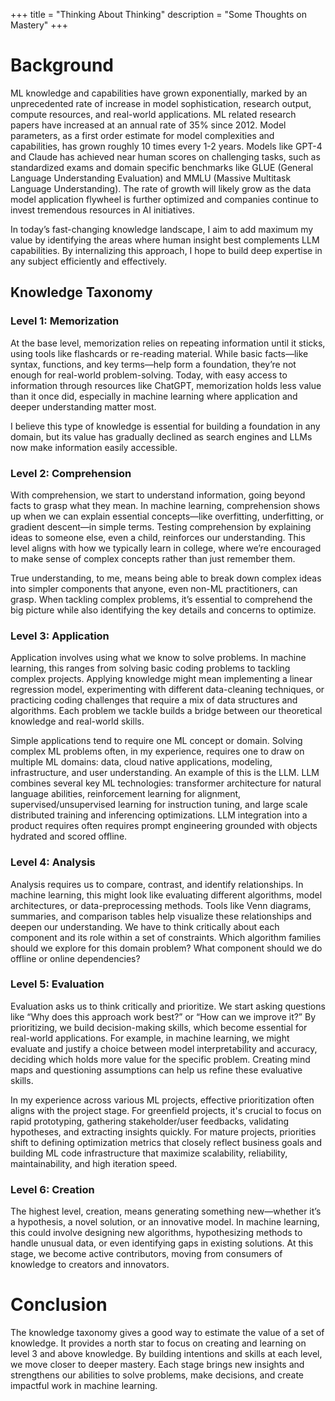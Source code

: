 +++
title = "Thinking About Thinking"
description = "Some Thoughts on Mastery"
+++

# Background
ML knowledge and capabilities have grown exponentially, marked by an unprecedented rate of increase in model sophistication, research output, compute resources, and real-world applications. ML related research papers have increased at an annual rate of 35% since 2012.  Model parameters, as a first order estimate for model complexities and capabilities, has grown roughly 10 times every 1-2 years.  Models like GPT-4 and Claude has achieved near human scores on challenging tasks, such as standardized exams and domain specific benchmarks like GLUE (General Language Understanding Evaluation) and MMLU (Massive Multitask Language Understanding).
The rate of growth will likely grow as the data model application flywheel is further optimized and companies continue to invest tremendous resources in AI initiatives.

In today’s fast-changing knowledge landscape, I aim to add maximum my value by identifying the areas where human insight best complements LLM capabilities. By internalizing this approach, I hope to build deep expertise in any subject efficiently and effectively.

## Knowledge Taxonomy
### Level 1: Memorization
At the base level, memorization relies on repeating information until it sticks, using tools like flashcards or re-reading material. While basic facts—like syntax, functions, and key terms—help form a foundation, they’re not enough for real-world problem-solving. Today, with easy access to information through resources like ChatGPT, memorization holds less value than it once did, especially in machine learning where application and deeper understanding matter most.

I believe this type of knowledge is essential for building a foundation in any domain, but its value has gradually declined as search engines and LLMs now make information easily accessible.

### Level 2: Comprehension
With comprehension, we start to understand information, going beyond facts to grasp what they mean. In machine learning, comprehension shows up when we can explain essential concepts—like overfitting, underfitting, or gradient descent—in simple terms. Testing comprehension by explaining ideas to someone else, even a child, reinforces our understanding. This level aligns with how we typically learn in college, where we’re encouraged to make sense of complex concepts rather than just remember them. 

True understanding, to me, means being able to break down complex ideas into simpler components that anyone, even non-ML practitioners, can grasp. When tackling complex problems, it’s essential to comprehend the big picture while also identifying the key details and concerns to optimize.

### Level 3: Application
Application involves using what we know to solve problems. In machine learning, this ranges from solving basic coding problems to tackling complex projects. Applying knowledge might mean implementing a linear regression model, experimenting with different data-cleaning techniques, or practicing coding challenges that require a mix of data structures and algorithms. Each problem we tackle builds a bridge between our theoretical knowledge and real-world skills.  

Simple applications tend to require one ML concept or domain.  Solving complex ML problems often, in my experience, requires one to draw on multiple ML domains: data, cloud native applications, modeling, infrastructure, and user understanding. An example of this is the LLM. LLM combines several key ML technologies: transformer architecture for natural language abilities, reinforcement learning for alignment, supervised/unsupervised learning for instruction tuning, and large scale distributed training and inferencing optimizations.  LLM integration into a product requires often requires prompt engineering grounded with objects hydrated and scored offline.

### Level 4: Analysis
Analysis requires us to compare, contrast, and identify relationships. In machine learning, this might look like evaluating different algorithms, model architectures, or data-preprocessing methods. Tools like Venn diagrams, summaries, and comparison tables help visualize these relationships and deepen our understanding. We have to think critically about each component and its role within a set of constraints. Which algorithm families should we explore for this domain problem?  What component should we do offline or online dependencies?

### Level 5: Evaluation
Evaluation asks us to think critically and prioritize. We start asking questions like “Why does this approach work best?” or “How can we improve it?” By prioritizing, we build decision-making skills, which become essential for real-world applications. For example, in machine learning, we might evaluate and justify a choice between model interpretability and accuracy, deciding which holds more value for the specific problem. Creating mind maps and questioning assumptions can help us refine these evaluative skills.

In my experience across various ML projects, effective prioritization often aligns with the project stage. For greenfield projects, it's crucial to focus on rapid prototyping, gathering stakeholder/user feedbacks, validating hypotheses, and extracting insights quickly. For mature projects, priorities shift to defining optimization metrics that closely reflect business goals and building ML code infrastructure that maximize scalability, reliability, maintainability, and high iteration speed.

### Level 6: Creation
The highest level, creation, means generating something new—whether it’s a hypothesis, a novel solution, or an innovative model. In machine learning, this could involve designing new algorithms, hypothesizing methods to handle unusual data, or even identifying gaps in existing solutions. At this stage, we become active contributors, moving from consumers of knowledge to creators and innovators.


# Conclusion
The knowledge taxonomy gives a good way to estimate the value of a set of knowledge. It provides a north star to focus on creating and learning on level 3 and above knowledge. By building intentions and skills at each level, we move closer to deeper mastery. Each stage brings new insights and strengthens our abilities to solve problems, make decisions, and create impactful work in machine learning.

